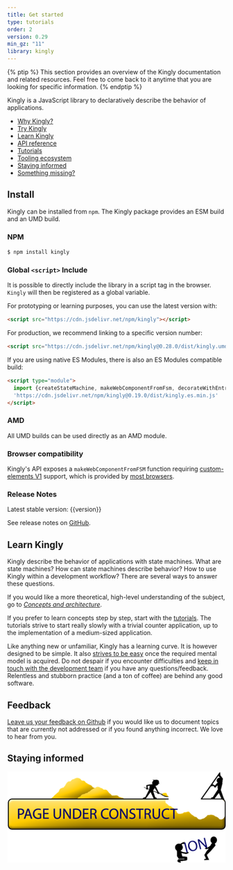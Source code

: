 ```yaml
---
title: Get started
type: tutorials
order: 2
version: 0.29
min_gz: "11"
library: kingly
---
```


{% ptip %}
This section provides an overview of the Kingly documentation and related resources. Feel free to come back to it anytime that you are looking for specific information.
{% endptip %}

Kingly is a JavaScript library to declaratively describe the behavior of applications. 

- [Why Kingly?](./index.html)
- [Try Kingly](#Install)
- [Learn Kingly](#Learn-Kingly)
- [API reference](../api/index.html)
- [Tutorials](./counter-application.html)
- [Tooling ecosystem](../tooling/tools_overview.html)
- [Staying informed](#Staying-Informed)
- [Something missing?](#Feedback)

## Install
Kingly can be installed from `npm`. The Kingly package provides an ESM build and an UMD build. 

### NPM

``` bash
$ npm install kingly
```

### Global `<script>` Include
It is possible to directly include the library in a script tag in the browser. `Kingly` will then be registered as a global variable.

For prototyping or learning purposes, you can use the latest version with:

``` html
<script src="https://cdn.jsdelivr.net/npm/kingly"></script>
```

For production, we recommend linking to a specific version number:

``` html
<script src="https://cdn.jsdelivr.net/npm/kingly@0.28.0/dist/kingly.umd.min.js"></script>
```

If you are using native ES Modules, there is also an ES Modules compatible build:

``` html
<script type="module">
  import {createStateMachine, makeWebComponentFromFsm, decorateWithEntryActions, traceFSM} from 
  'https://cdn.jsdelivr.net/npm/kingly@0.19.0/dist/kingly.es.min.js'
</script>
```

### AMD

All UMD builds can be used directly as an AMD module.

### Browser compatibility
Kingly's API exposes a `makeWebComponentFromFSM` function requiring [custom-elements V1](https://developers.google.com/web/fundamentals/web-components/customelements) support, which is provided by [most browsers](https://caniuse.com/#feat=custom-elementsv1).

### Release Notes
Latest stable version: {{version}}

See release notes on [GitHub](https://github.com/brucou/kingly/releases).

## Learn Kingly
Kingly describe the behavior of applications with state machines. What are state machines? How can state machines describe behavior? How to use Kingly within a development workflow? There are several ways to answer these questions. 

If you would like a more theoretical, high-level understanding of the subject, go to [*Concepts and architecture*](../concepts).

If you prefer to learn concepts step by step, start with the [tutorials](./counter-application.html). The tutorials strive to start really slowly with a trivial counter application, up to the implementation of a medium-sized application. 

Like anything new or unfamiliar, Kingly has a learning curve. It is however designed to be simple. It also [strives to be easy](https://paulrcook.com/simple-made-easy) once the required mental model is acquired. Do not despair if you encounter difficulties and [keep in touch with 
the development team](https://github.com/brucou/kingly/issues/new) if you have any questions/feedback. Relentless and stubborn practice (and a ton of coffee) are behind any good software.

## Feedback
[Leave us your feedback on Github](https://github.com/brucou/kingly/issues/new) if you would like us to document topics that are currently not addressed or if you found anything incorrect. We love to hear from you.

## Staying informed
![](../../images/coming-soon/pngkit_under-construction-sign-png_880130.png)
